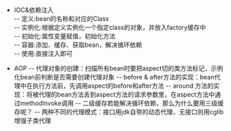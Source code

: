 #
- IOC&依赖注入  
-- 定义:bean的名称和对应的Class  
-- 实例化:根据定义实例化一个指定class的对象，并放入factory缓存中  
-- 初始化:属性变量赋值，初始化方法  
-- 容器:添加、缓存、获取bean，解决循环依赖  
-- 使用:直接注入即可

- AOP
-- 代理对象的创建：扫描所有bean时要把aspect切的类方法标记，示例化bean前判断是否需要创建代理对象
-- before & after方法的实现：bean代理中在执行方法前，先调用aspect的before和after方法
-- around 方法的实现：将被代理的bean方法丢到aspect方法的请求参数里，在aspect方法中通过methodInvoke调用
-- 二级缓存若能解决循环依赖，那么为什么要用三级缓存呢？
-- 两种不同的代理模式：接口用jdk自带的动态代理，无接口则用cglib增强子类代理